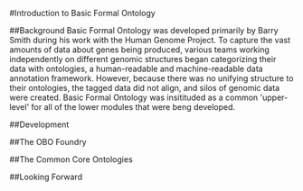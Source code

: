 #Introduction to Basic Formal Ontology

##Background
Basic Formal Ontology was developed primarily by Barry Smith during his work with the Human Genome Project. To capture the vast amounts of data about genes being produced, various teams working independently on different genomic structures began categorizing their data with ontologies,
a human-readable and machine-readable data annotation framework. However, because there was no unifying structure to their ontologies, the tagged data did not align, and silos of genomic data were created. Basic Formal Ontology was insitituded as a common 'upper-level' for all of the lower modules that were beng developed.

##Development

##The OBO Foundry

##The Common Core Ontologies

##Looking Forward
